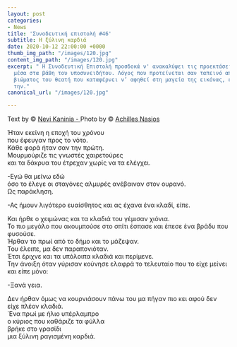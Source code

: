 ```yaml
---
layout: post
categories:
- News
title: 'Συνοδευτική επιστολή #46'
subtitle: Η ξύλινη καρδιά
date: 2020-10-12 22:00:00 +0000
thumb_img_path: "/images/120.jpg"
content_img_path: "/images/120.jpg"
excerpt: " Η Συνοδευτική Επιστολή προσδοκά ν' ανακαλύψει τις προεκτάσεις της εικόνας
  μέσα στα βάθη του υποσυνειδήτου. Λόγος που προτείνεται σαν ταπεινό απαύγασμα του
  βιώματος του θεατή που καταφέρνει ν’ αφηθεί στη μαγεία της εικόνας, επαναδημιουργώντας
  την."
canonical_url: "/images/120.jpg"

---
```

Text by © <a href="https://www.facebook.com/nevi.kaninia" target="blank">Nevi Kaninia - </a>Photo by © <a href="https://anikon.org/" target="blank">Achilles Nasios</a>

Ήταν εκείνη η εποχή του χρόνου  
που έφευγαν προς το νότο.  
Κάθε φορά ήταν σαν την πρώτη.  
Μουρμούριζε τις γνωστές χαιρετούρες  
και τα δάκρυα του έτρεχαν χωρίς να τα ελέγχει.

\-Εγώ θα μείνω εδώ  
όσο το έλεγε οι σταγόνες αλμυρές ανέβαιναν στον ουρανό.  
Ως παράκληση.

\-Ας ήμουν λιγότερο ευαίσθητος και ας έχανα ένα κλαδί, είπε.

Και ήρθε ο χειμώνας και τα κλαδιά του γέμισαν χιόνια.  
Το πιο μεγάλο που ακουμπούσε στο σπίτι έσπασε και έπεσε ένα βράδυ που φυσούσε.  
Ήρθαν το πρωί από το δήμο και το μάζεψαν.  
Του έλειπε, μα δεν παραπονιόταν.  
Έτσι έριχνε και τα υπόλοιπα κλαδιά και περίμενε.  
Την άνοιξη όταν γύρισαν κούνησε ελαφρά το τελευταίο που το είχε μείνει  
και είπε μόνο:

\-Ξανά γεια.

Δεν ήρθαν όμως να κουρνιάσουν πάνω του μα πήγαν πιο κει αφού δεν είχε πλέον κλαδιά.  
΄Ενα πρωί με ήλιο υπέρλαμπρο  
ο κύριος που καθάριζε τα φύλλα  
βρήκε στο γρασίδι  
μια ξύλινη ραγισμένη καρδιά.